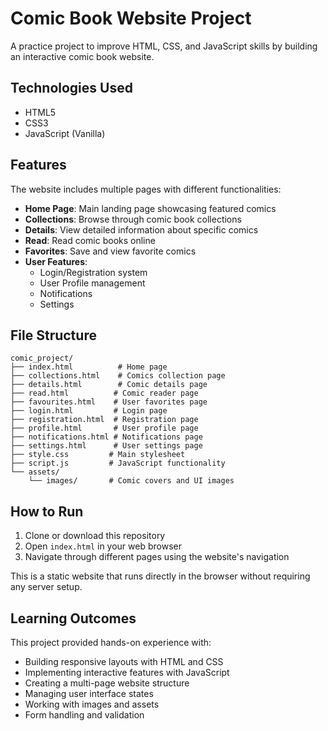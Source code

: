 # Comic Book Website Project

A practice project to improve HTML, CSS, and JavaScript skills by building an interactive comic book website.

## Technologies Used

- HTML5
- CSS3
- JavaScript (Vanilla)

## Features

The website includes multiple pages with different functionalities:

- **Home Page**: Main landing page showcasing featured comics
- **Collections**: Browse through comic book collections
- **Details**: View detailed information about specific comics
- **Read**: Read comic books online
- **Favorites**: Save and view favorite comics
- **User Features**:
  - Login/Registration system
  - User Profile management
  - Notifications
  - Settings

## File Structure

```
comic_project/
├── index.html          # Home page
├── collections.html    # Comics collection page
├── details.html        # Comic details page
├── read.html          # Comic reader page
├── favourites.html    # User favorites page
├── login.html         # Login page
├── registration.html  # Registration page
├── profile.html       # User profile page
├── notifications.html # Notifications page
├── settings.html      # User settings page
├── style.css         # Main stylesheet
├── script.js         # JavaScript functionality
└── assets/
    └── images/       # Comic covers and UI images
```

## How to Run

1. Clone or download this repository
2. Open `index.html` in your web browser
3. Navigate through different pages using the website's navigation

This is a static website that runs directly in the browser without requiring any server setup.

## Learning Outcomes

This project provided hands-on experience with:
- Building responsive layouts with HTML and CSS
- Implementing interactive features with JavaScript
- Creating a multi-page website structure
- Managing user interface states
- Working with images and assets
- Form handling and validation
